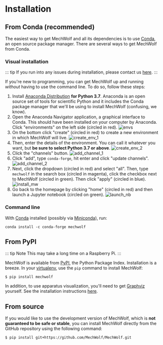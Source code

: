 # Installation

## From Conda (recommended)

The easiest way to get MechWolf and all its dependencies is to use [Conda](https://conda.io/en/latest/), an open source package manager.
There are several ways to get MechWolf from Conda.

### Visual installation

::: tip
If you run into any issues during installation, please contact us [here](https://github.com/MechWolf/MechWolf/issues/new?assignees=Benjamin-Lee&template=installation_help.md&title=).
:::

If you're new to programming, you can get MechWolf up and running _without_ having to use the command line.
To do so, follow these steps:

1. Install [Anaconda Distribution](https://www.anaconda.com/distribution/) **for Python 3.7**.
   Anaconda is an open source set of tools for scientific Python and it includes the Conda package manager that we'll be using to install MechWolf (confusing, we know).
2. Open the Anaconda Navigator application, a graphical interface to Conda. This should have been installed on your computer by Anaconda.
   Click "environments" on the left side (circled in red).
   ![envs](/anaconda_envs.png)
3. On the bottom click "create" (circled in red) to create a new environment in which MechWolf will live.
   ![create_env_1](/anaconda_create_env_1.png)
4. Then, enter the details of the environment. You can call it whatever you want, but **be sure to select Python 3.7 or above**.
   ![create_env_2](/anaconda_create_env_2.png)
5. Click the "channels" button.
   ![add_channel_1](/anaconda_add_channel_1.png)
6. Click "add", type `conda-forge`, hit enter and click "update channels".
   ![add_channel_2](/anaconda_add_channel_2.png)
7. Next, click the dropdown (circled in red) and select "all". Then, type `mechwolf` in the search box (circled in magenta), click the checkbox next to MechWolf (circled in green).
   Then click "apply" (circled in blue).
   ![install_mw](/anaconda_install_mw.png)
8. Go back to the homepage by clicking "home" (circled in red) and then launch a Jupyter notebook (circled on green).
   ![launch_nb](/anaconda_launch_nb.png)

### Command line

With [Conda](https://conda.io/en/latest/) installed (possibly via [Miniconda](https://docs.conda.io/en/latest/miniconda.html)), run:

```
conda install -c conda-forge mechwolf
```

## From PyPI

::: tip Note
This may take a long time on a Raspberry Pi.
:::

MechWolf is available from [PyPI](https://pypi.org), the Python Package Index.
Installation is a breeze.
In your [virtualenv](/guide/gentle_intro#create-a-virtualenv-optional), use the `pip` command to install MechWolf:

```
$ pip install mechwolf
```

In addition, to use apparatus visualization, you'll need to get [Graphviz](https://graphviz.gitlab.io) yourself.
See the installation instructions [here](https://graphviz.gitlab.io/download/).

## From source

If you would like to use the development version of MechWolf, which is **not guaranteed to be safe or stable**, you can install MechWolf directly from the GitHub repository using the following command:

```
$ pip install git+https://github.com/MechWolf/MechWolf.git
```
